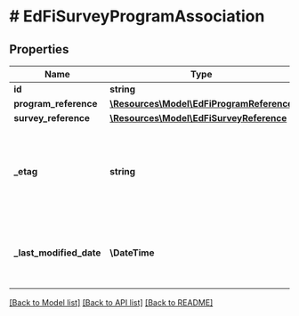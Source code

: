 # # EdFiSurveyProgramAssociation

## Properties

Name | Type | Description | Notes
------------ | ------------- | ------------- | -------------
**id** | **string** |  | [optional]
**program_reference** | [**\Resources\Model\EdFiProgramReference**](EdFiProgramReference.md) |  |
**survey_reference** | [**\Resources\Model\EdFiSurveyReference**](EdFiSurveyReference.md) |  |
**_etag** | **string** | A unique system-generated value that identifies the version of the resource. | [optional]
**_last_modified_date** | **\DateTime** | The date and time the resource was last modified. | [optional]

[[Back to Model list]](../../README.md#models) [[Back to API list]](../../README.md#endpoints) [[Back to README]](../../README.md)

